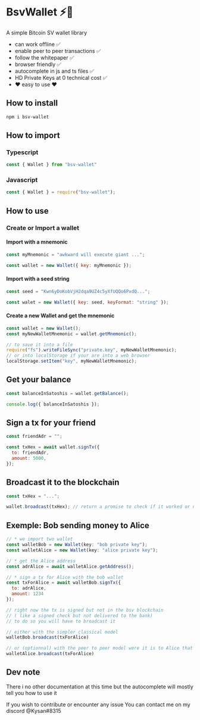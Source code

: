 # BsvWallet ⚡🔑

A simple Bitcoin SV wallet library

- can work offline ✅
- enable peer to peer transactions ✅
- follow the whitepaper ✅
- browser friendly ✅
- autocomplete in js and ts files ✅
- HD Private Keys at 0 technical cost ✅
- ❤️ easy to use ❤️

## How to install

```bash
npm i bsv-wallet
```

## How to import

### Typescript

```ts
const { Wallet } from "bsv-wallet"
```

### Javascript

```js
const { Wallet } = require("bsv-wallet");
```

## How to use

### Create or Import a wallet

#### Import with a mnemonic

```js
const myMnemonic = "awkward will execute giant ...";

const wallet = new Wallet({ key: myMnemonic });
```

#### Import with a seed string

```js
const seed = "Kwn6yDoKobVjH2dqa9UZ4c5yXfUQQo6PxdQ...";

const walet = new Wallet({ key: seed, keyFormat: "string" });
```

#### Create a new Wallet and get the mnemonic

```js
const wallet = new Wallet();
const myNewWalletMnemonic = wallet.getMnemonic();

// to save it into a file
require("fs").writeFileSync("private.key", myNewWalletMnemonic);
// or into localStorage if your are into a web browser
localStorage.setItem("key", myNewWalletMnemonic);
```

## Get your balance

```js
const balanceInSatoshis = wallet.getBalance();

console.log({ balanceInSatoshis });
```

## Sign a tx for your friend

```js
const friendAdr = "";

const txHex = await wallet.signTx({
  to: friendAdr,
  amount: 5000,
});
```

## Broadcast it to the blockchain

```js
const txHex = "...";

wallet.broadcast(txHex); // return a promise to check if it worked or not
```

## Exemple: Bob sending money to Alice

```js
// * we import two wallet
const walletBob = new Wallet(key: "bob private key");
const walletAlice = new Wallet(key: "alice private key");

// * get the Alice address
const adrAlice = await walletAlice.getAddress();

// * sign a tx for Alice with the bob wallet
const txForAlice = await walletBob.signTx({
  to: adrAlice,
  amount: 1234
});

// right now the tx is signed but not in the bsv blockchain
// ( like a signed check but not delivered to the bank)
// to do so you will have to broadcast it

// either with the simpler classical model
walletBob.broadcast(txForAlice)

// or (optionnal) with the peer to peer model were it is to Alice that is in charge to get back her fund
walletAlice.broadcast(txForAlice)
```

## Dev note

There i no other documentation at this time but the autocomplete will mostly tell you how to use it

If you wish to contribute or encounter any issue
You can contact me on my discord @Kysan#8315
